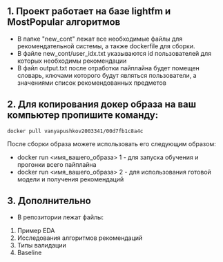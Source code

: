 ## 1.  Проект работает на базе lightfm и MostPopular алгоритмов
* В папке "new_cont" лежат все необходимые файлы для рекомендательной системы, а также dockerfile для сборки. 
* В файле new_cont/user_idx.txt указываются id пользователей для которых необходимы рекомендации
* В файл output.txt после отработки пайплайна будет помещен словарь, ключами которого будут являться пользователи, а значениями список рекомендованных предметов
## 2. Для копирования докер образа на ваш компьютер пропишите команду:
    docker pull vanyapushkov2003341/00d7fb1c8a4c
После сборки образа можете использовать его следующим образом:
* docker run <имя_вашего_образа> 1 - для запуска обучения и прогонки всего пайплайна 
* docker run <имя_вашего_образа> 2 - для использования готовой модели и получения рекомендаций
## 3. Дополнительно
* В репозитории лежат файлы: 
1. Пример EDA
2. Исследования алгоритмов рекомендаций 
3. Типы валидации
4. Baseline